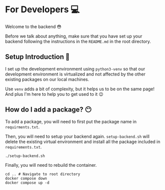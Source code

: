 # For Developers :computer:
Welcome to the backend :flushed:

Before we talk about anything, make sure that you have set up your backend following the instructions in the `README.md` in the root directory.

## Setup Introduction :suspension_railway:
I set up the development environment using `python3-venv` so that our development environment is virtualized and not affected by the other existing packages on our local machines.

Use `venv` adds a bit of complexity, but it helps us to be on the same page! And plus I'm here to help you to get used to it :wink:

## How do I add a package? :no_mouth:
To add a package, you will need to first put the package name in  `requirments.txt`.

Then, you will need to setup your backend again. `setup-backend.sh` will delete the existing virtual environment and install all the package included in `requirements.txt`.
```
./setup-backend.sh
```

Finally, you will need to rebuild the container.
```
cd .. # Navigate to root directory
docker compose down
docker compose up -d
```
